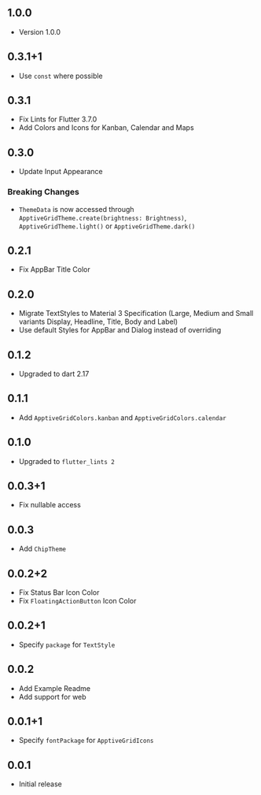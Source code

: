 ## 1.0.0

 - Version 1.0.0

## 0.3.1+1
* Use `const` where possible
## 0.3.1
* Fix Lints for Flutter 3.7.0
* Add Colors and Icons for Kanban, Calendar and Maps

## 0.3.0
* Update Input Appearance
### Breaking Changes
* `ThemeData` is now accessed through `ApptiveGridTheme.create(brightness: Brightness)`, `ApptiveGridTheme.light()` or `ApptiveGridTheme.dark()`

## 0.2.1
* Fix AppBar Title Color

## 0.2.0
* Migrate TextStyles to Material 3 Specification (Large, Medium and Small variants Display, Headline, Title, Body and Label)
* Use default Styles for AppBar and Dialog instead of overriding

## 0.1.2
* Upgraded to dart 2.17

## 0.1.1
* Add `ApptiveGridColors.kanban` and `ApptiveGridColors.calendar`

## 0.1.0
* Upgraded to `flutter_lints 2`

## 0.0.3+1
* Fix nullable access

## 0.0.3
* Add `ChipTheme`

## 0.0.2+2
* Fix Status Bar Icon Color
* Fix `FloatingActionButton` Icon Color

## 0.0.2+1
* Specify `package` for `TextStyle`

## 0.0.2
* Add Example Readme
* Add support for web

## 0.0.1+1
* Specify `fontPackage` for `ApptiveGridIcons`

## 0.0.1
* Initial release
